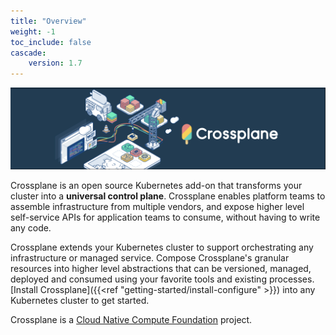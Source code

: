 ```yaml
---
title: "Overview"
weight: -1
toc_include: false
cascade:
    version: 1.7
---
```

![Crossplane](media/banner.png)

Crossplane is an open source Kubernetes add-on that transforms your cluster into
a **universal control plane**. Crossplane enables platform teams to assemble
infrastructure from multiple vendors, and expose higher level self-service APIs
for application teams to consume, without having to write any code.

Crossplane extends your Kubernetes cluster to support orchestrating any
infrastructure or managed service. Compose Crossplane's granular resources into
higher level abstractions that can be versioned, managed, deployed and consumed
using your favorite tools and existing processes. [Install Crossplane]({{<ref "getting-started/install-configure" >}}) into any
Kubernetes cluster to get started.

Crossplane is a [Cloud Native Compute Foundation][cncf] project.

<!-- Named Links -->


[cncf]: https://www.cncf.io/
